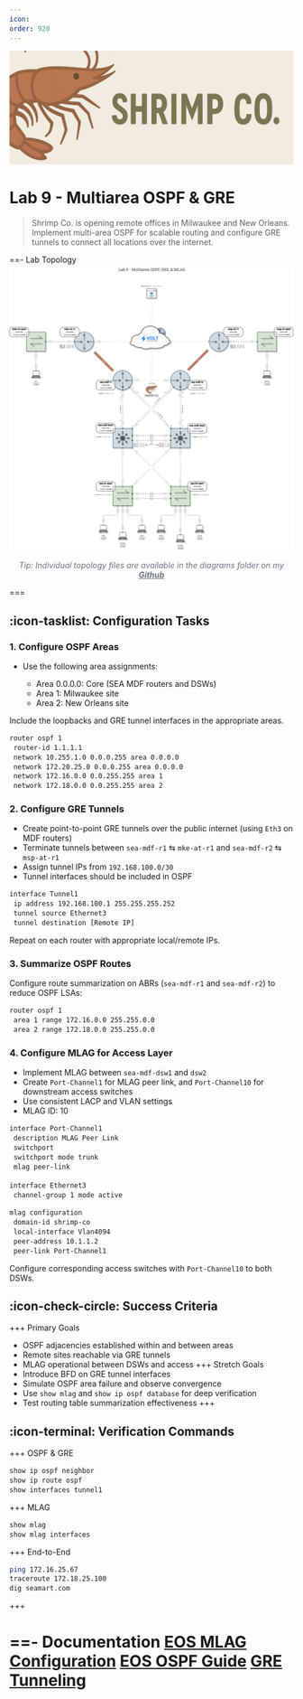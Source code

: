 ```yaml
---
icon:
order: 920
---
```

![](/static/network-academy/shrimpco/banner.png)

# Lab 9 - Multiarea OSPF & GRE
> Shrimp Co. is opening remote offices in Milwaukee and New Orleans. Implement multi-area OSPF for scalable routing and configure GRE tunnels to connect all locations over the internet.

==- Lab Topology
![](https://raw.githubusercontent.com/network-chadmin/containerlab/refs/heads/main/network-academy/shrimp-co/diagrams/09_multiareaospf-gre-mlag.png)

<p style="font-style: italic; color: #6b7280; font-size: 0.875rem; margin-top: 8px; text-align: center;">
<em>Tip: Individual topology files are available in the diagrams folder on my<strong><a href="https://github.com/network-chadmin/containerlab/tree/main/network-academy/shrimp-co/diagrams" style="color: #6b7280;"> Github</a></strong></em>
</p>
===

## :icon-tasklist: Configuration Tasks

### 1. Configure OSPF Areas

* Use the following area assignments:

  * Area 0.0.0.0: Core (SEA MDF routers and DSWs)
  * Area 1: Milwaukee site
  * Area 2: New Orleans site

Include the loopbacks and GRE tunnel interfaces in the appropriate areas.

```bash
router ospf 1
 router-id 1.1.1.1
 network 10.255.1.0 0.0.0.255 area 0.0.0.0
 network 172.20.25.0 0.0.0.255 area 0.0.0.0
 network 172.16.0.0 0.0.255.255 area 1
 network 172.18.0.0 0.0.255.255 area 2
```

### 2. Configure GRE Tunnels

* Create point-to-point GRE tunnels over the public internet (using `Eth3` on MDF routers)
* Terminate tunnels between `sea-mdf-r1` ⇆ `mke-at-r1` and `sea-mdf-r2` ⇆ `msp-at-r1`
* Assign tunnel IPs from `192.168.100.0/30`
* Tunnel interfaces should be included in OSPF

```bash
interface Tunnel1
 ip address 192.168.100.1 255.255.255.252
 tunnel source Ethernet3
 tunnel destination [Remote IP]
```

Repeat on each router with appropriate local/remote IPs.

### 3. Summarize OSPF Routes

Configure route summarization on ABRs (`sea-mdf-r1` and `sea-mdf-r2`) to reduce OSPF LSAs:

```bash
router ospf 1
 area 1 range 172.16.0.0 255.255.0.0
 area 2 range 172.18.0.0 255.255.0.0
```

### 4. Configure MLAG for Access Layer

* Implement MLAG between `sea-mdf-dsw1` and `dsw2`
* Create `Port-Channel1` for MLAG peer link, and `Port-Channel10` for downstream access switches
* Use consistent LACP and VLAN settings
* MLAG ID: 10

```bash
interface Port-Channel1
 description MLAG Peer Link
 switchport
 switchport mode trunk
 mlag peer-link

interface Ethernet3
 channel-group 1 mode active
```

```bash
mlag configuration
 domain-id shrimp-co
 local-interface Vlan4094
 peer-address 10.1.1.2
 peer-link Port-Channel1
```

Configure corresponding access switches with `Port-Channel10` to both DSWs.

## :icon-check-circle: Success Criteria

+++ Primary Goals

* OSPF adjacencies established within and between areas
* Remote sites reachable via GRE tunnels
* MLAG operational between DSWs and access
+++ Stretch Goals
* Introduce BFD on GRE tunnel interfaces
* Simulate OSPF area failure and observe convergence
* Use `show mlag` and `show ip ospf database` for deep verification
* Test routing table summarization effectiveness
+++

## :icon-terminal: Verification Commands

+++ OSPF & GRE

```bash
show ip ospf neighbor
show ip route ospf
show interfaces tunnel1
```

+++ MLAG

```bash
show mlag
show mlag interfaces
```

+++ End-to-End

```bash
ping 172.16.25.67
traceroute 172.18.25.100
dig seamart.com
```

+++

==- Documentation
[EOS MLAG Configuration](https://www.arista.com/en/um-eos/eos-mlag)
[EOS OSPF Guide](https://www.arista.com/en/um-eos/eos-ip-routing)
[GRE Tunneling](https://www.arista.com/en/um-eos/eos-tunnel-interfaces)
===
